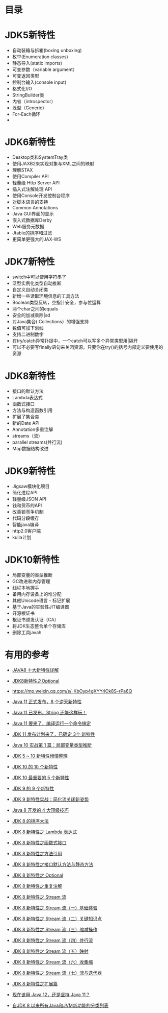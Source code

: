 
# 目录

# JDK5新特性

* 自动装箱与拆箱(boxing unboxing)
* 枚举(Enumeration classes)
* 静态导入(static imports)
* 可变参数（variable argument）
* 可变返回类型
* 控制台输入(console input)
* 格式化I/O
* StringBuilder类
* 内省（introspector）
* 泛型（Generic）
* For-Each循环
* 

# JDK6新特性

* Desktop类和SystemTray类
* 使用JAXB2来实现对象与XML之间的映射
* 理解STAX
* 使用Compiler API
* 轻量级 Http Server API
* 插入式注解处理 API
* 使用Console开发控制台程序
* 对脚本语言的支持
* Common Annotations
* Java GUI界面的显示
* 嵌入式数据库Derby
* Web服务元数据
* Jtable的排序和过滤
* 更简单更强大的JAX-WS

# JDK7新特性

* switch中可以使用字符串了
* 泛型实例化类型自动推断
* 自定义自动关闭类
* 新增一些读取环境信息的工具方法
* Boolean类型反转，空指针安全，参与位运算
* 两个char之间的equals
* 安全的加减乘除|sd
* 对Java集合( Collections）的增强支持
* 数值可加下划线
* 支持二进制数字
* 在try/catch异常扑捉中，一个catch可以写多个异常类型用|隔开
* 可以不必要写finally语句来关闭资源，只要你在try()的括号内部定义要使用的资源

# JDK8新特性

* 接口的默认方法
* Lambda表达式
* 函数式接口
* 方法与构造函数引用
* 扩展了集合类
* 新的Date API
* Annotation多重注解
* streams（流）
* parallel streams(并行流)
* Map数据结构改进

# JDK9新特性

* Jigsaw模块化项目
* 简化进程API
* 轻量级JSON API
* 钱和货币的API
* 改善锁竞争机制
* 代码分段缓存
* 智能java编译
* http2.0客户端
* kulla计划

# JDK10新特性

* 局部变量的类型推断
* GC改进和内存管理
* 线程本地握手
* 备用内存设备上的堆分配
* 其他Unicode语言 - 标记扩展
* 基于Java的实验性JIT编译器
* 开源根证书
* 根证书颁发认证（CA）
* 将JDK生态整合单个存储库
* 删除工具javah



# 有用的参考
* [JAVA8 十大新特性详解](https://www.jb51.net/article/48304.htm)
* [JDK8新特性之Optional](https://mp.weixin.qq.com/s/uXw4eTZqLfj871FlciPh6Q)
* https://mp.weixin.qq.com/s/-KbOyp4gXYY4Ok8S-rPa6Q


* [Java 11 正式发布，8 个逆天新特性](https://mp.weixin.qq.com/s/SXEqAmfbmK4NklihukbE-Q)

* [Java 11 已发布，String 还能这样玩！](https://mp.weixin.qq.com/s/OZKvkG5OhMXf4lTklZQzGQ)
* [Java 11 要来了，编译运行一个命令搞定](https://mp.weixin.qq.com/s/KkOaWos332gjMpD5zts4YQ)
* [JDK 11 发布计划来了，已确定 3个 新特性](https://mp.weixin.qq.com/s/otydsSk3oqxxFf01Rka7Sg)
* [Java 10 实战第 1 篇：局部变量类型推断](https://mp.weixin.qq.com/s/4zUtQPUn5LYw43IRLm0Dwg)
* [JDK 5 ~ 10 新特性倾情整理](https://mp.weixin.qq.com/s/Q-09zfXxgcOSmjIQ2zv7gQ)
* [JDK 10 的 10 个新特性](https://mp.weixin.qq.com/s/-xJ5U7i69KKl-Uc5POzAjg)
* [JDK 10 最重要的 5 个新特性](https://mp.weixin.qq.com/s/MWWFrL-56aGfkmsLIOWJ6A)
* [JDK 9 的 9 个新特性](https://mp.weixin.qq.com/s/Dl8Czb1zHph6XFRYpRMM2A)
* [JDK 9 新特性实战：简化流关闭新姿势](https://mp.weixin.qq.com/s/Ni_JsLMBXGe2_HhVOPxW1w)
* [Java 8 开发的 4 大顶级技巧](https://mp.weixin.qq.com/s/xPljAG0leo6ofLsfQWCbzg)
* [JDK 8 的排序大法](https://mp.weixin.qq.com/s/GKq8cgAonv91iqplspxfwg)
* [JDK 8 新特性之 Lambda 表达式](https://mp.weixin.qq.com/s/C2Pxkx3mPx4MbkdXo6kinQ)
* [JDK 8 新特性之函数式接口](https://mp.weixin.qq.com/s/nC3f17zZlXC08XNJWA-FBw)
* [JDK 8 新特性之方法引用](https://mp.weixin.qq.com/s/--PKabEKxwuWuSvl3wwirg)
* [JDK 8 新特性之接口默认方法与静态方法](https://mp.weixin.qq.com/s/_V6oyDle4PrpzL65x_8K5w)
* [JDK 8 新特性之 Optional](https://mp.weixin.qq.com/s/uXw4eTZqLfj871FlciPh6Q)
* [JDK 8 新特性之重复注解](https://mp.weixin.qq.com/s/z3rZrCAj3Byx7qA5X67sOg)
* [JDK 8 新特性之 Stream 流](https://mp.weixin.qq.com/s/zGj3K35WU4UxvqIDcmCwQQ)
* [JDK 8 新特性之 Stream 流（一）基础体验](https://mp.weixin.qq.com/s/J69Sgju6XI3Q8JArnJBg6g)
* [JDK 8 新特性之 Stream 流（二）关键知识点](https://mp.weixin.qq.com/s/CPHc9jEcKohstcplY9_zDw)
* [JDK 8 新特性之 Stream 流（三）缩减操作](https://mp.weixin.qq.com/s/-xwpeFs0CoCYWSXLJ1pRiQ)
* [JDK 8 新特性之 Stream 流（四）并行流](https://mp.weixin.qq.com/s/Qdg01y9vTGucSfcglyyHVQ)
* [JDK 8 新特性之 Stream 流（五）映射](https://mp.weixin.qq.com/s/1ETiwxHpuXifJBjgOieeaA)
* [JDK 8 新特性之 Stream 流（六）收集缩](https://mp.weixin.qq.com/s/fX_qBZHhDDS-i_J9KEe6KQ)
* [JDK 8 新特性之 Stream 流（七）流与迭代器](https://mp.weixin.qq.com/s/h1kUcyOIillMP4Qn4QO-Ig)
* [JDK 8 新特性之扩展篇](https://mp.weixin.qq.com/s/N6svSAP9_pVs5oc4tYxXwA)
* [现在该用 Java 12，还是坚持 Java 11？](https://mp.weixin.qq.com/s/3fPe5p5mc_nCe5BFQ4dQlQ)
* [自JDK 8 以来所有Java和JVM新功能的分类列表](https://blog.csdn.net/weixin_42784331/article/details/87897842)
